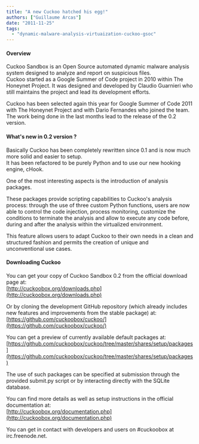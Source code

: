 ```yaml
---
title: "A new Cuckoo hatched his egg!"
authors: ["Guillaume Arcas"]
date: "2011-11-25"
tags: 
  - "dynamic-malware-analysis-virtuaization-cuckoo-gsoc"
---
```


#### Overview

  
  
Cuckoo Sandbox is an Open Source automated dynamic malware analysis system designed to analyze and report on suspicious files.  
Cuckoo started as a Google Summer of Code project in 2010 within The Honeynet Project. It was designed and developed by Claudio Guarnieri who still maintains the project and lead its development efforts.  
  
Cuckoo has been selected again this year for Google Summer of Code 2011 with The Honeynet Project and with Dario Fernandes who joined the team. The work being done in the last months lead to the release of the 0.2 version.  
  

#### What's new in 0.2 version ?

  
  
Basically Cuckoo has been completely rewritten since 0.1 and is now much more solid and easier to setup.  
It has been refactored to be purely Python and to use our new hooking engine, cHook.  
  
One of the most interesting aspects is the introduction of analysis packages.  
  
These packages provide scripting capabilities to Cuckoo's analysis process: through the use of three custom Python functions, users are now  
able to control the code injection, process monitoring, customize the conditions to terminate the analysis and allow to execute any code before, during and after the analysis within the virtualized environment.  
  
This feature allows users to adapt Cuckoo to their own needs in a clean and structured fashion and permits the creation of unique and  
unconventional use cases.  
  

#### Downloading Cuckoo

  
  
You can get your copy of Cuckoo Sandbox 0.2 from the official download page at:  
[http://cuckoobox.org/downloads.php](http://cuckoobox.org/downloads.php)  
  
Or by cloning the development GitHub repository (which already includes new features and improvements from the stable package) at:  
[https://github.com/cuckoobox/cuckoo/](https://github.com/cuckoobox/cuckoo/)  
  
You can get a preview of currently available default packages at:  
[https://github.com/cuckoobox/cuckoo/tree/master/shares/setup/packages](https://github.com/cuckoobox/cuckoo/tree/master/shares/setup/packages)  
  
The use of such packages can be specified at submission through the provided submit.py script or by interacting directly with the SQLite  
database.  
  
You can find more details as well as setup instructions in the official documentation at:  
[http://cuckoobox.org/documentation.php](http://cuckoobox.org/documentation.php)  
  
You can get in contact with developers and users on #cuckoobox at  
irc.freenode.net.
